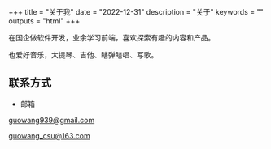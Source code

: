 +++
title = "关于我"
date = "2022-12-31"
description = "关于"
keywords = ""
outputs = "html"
+++

在国企做软件开发，业余学习前端，喜欢探索有趣的内容和产品。

也爱好音乐，大提琴、吉他、瞎弹瞎唱、写歌。


## 联系方式

- 邮箱

guowang939@gmail.com

guowang_csu@163.com
